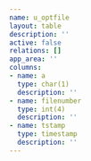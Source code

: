 ```yaml
---
name: u_optfile
layout: table
description: ''
active: false
relations: []
app_area: ''
columns:
- name: a
  type: char(1)
  description: ''
- name: filenumber
  type: int(4)
  description: ''
- name: tstamp
  type: timestamp
  description: ''
---
```


